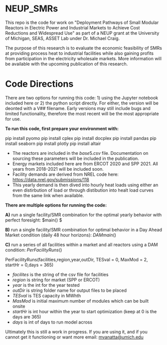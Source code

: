 # NEUP_SMRs

This repo is the code for work on "Deployment Pathways of Small Modular Reactors in Electric Power and Industrial Markets to Achieve Cost Reductions and Widespread Use" as part of a NEUP grant at the University of Michigan, SEAS, ASSET Lab under Dr. Michael Craig. 

The purpose of this research is to evaluate the economic feasibility of SMRs at providing process heat to industrial facilities while also gaining profits from participation in the electricity wholesale markets. More information will be available with the upcoming publication of this research. 

# Code Directions

There are two options for running this code: 1) using the Jupyter notebook included here or 2) the python script directly. 
For either, the version will be deonted with a V## filename. Early versions may still include bugs and limited functionality, therefore the most recent will be the most appropriate for use. 

**To run this code, first prepare your environment with:**

pip install pyomo
pip install cplex 
pip install docplex
pip install pandas
pip install seaborn
pip install plotly
pip install altair

- The reactors are included in the $base5.csv$ file. Documentation on sourcing these parameters will be included in the publication. 
- Energy markets included here are from ERCOT 2020 and SPP 2021. All years from 2018-2021 will be included soon.
- Facility demands are derived from NREL code here: https://data.nrel.gov/submissions/118
- This yearly demand is then dived into hourly heat loads using either an even distirbution of load or through distibution into healt load curves from the same link when available. 

**There are multiple options for running the code:**

**A)** run a single facility/SMR combination for the optimal yearly behavior with perfect foresight: $main() $

**B)** run a single facility/SMR combination for optimal behavior in a Day Ahead Market condition (daily 48 hour horizons): $DAMmain()$

**C)** run a series of all facilities within a market and all reactors using a DAM condition: $PerFacilityRuns()$

  PerFacilityRuns(facilities,region,year,outDir, TESval = 0, MaxMod = 2, startHr = 0,days = 365)
  - _facilites_ is the string of the csv file for facilities
  - _region_ is string for market (SPP or ERCOT)
  - _year_ is the int for the year tested
  - _outDir_ is string folder name for output files to be placed
  - _TESval_ is TES capacity in MWhth
  - _MasMod_ is initial maximum number of modules which can be built onsite
  - _startHr_ is int hour within the year to start optimization (keep at 0 is the days are 365)
  - _days_ is int of days to run model across

Ultimately this is still a work in progress. If you are using it, and if you cannot get it functioning or want more email: mvanatta@umich.edu
